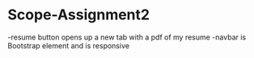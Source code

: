 # Scope-Assignment2

-resume button opens up a new tab with a pdf of my resume
-navbar is Bootstrap element and is responsive
